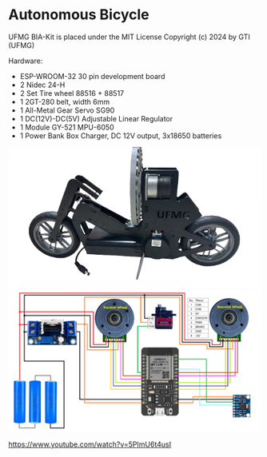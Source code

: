 # Autonomous Bicycle


UFMG BIA-Kit is placed under the MIT License
Copyright (c) 2024 by GTI (UFMG)

Hardware:
* ESP-WROOM-32 30 pin development board
* 2 Nidec 24-H
* 2 Set Tire wheel 88516 + 88517
* 1 2GT-280 belt, width 6mm
* 1 All-Metal Gear Servo SG90
* 1 DC(12V)-DC(5V) Adjustable Linear Regulator 
* 1 Module GY-521 MPU-6050
* 1 Power Bank Box Charger, DC 12V output, 3x18650 batteries

<img src="/images/bia.png" alt="bia"/>
<img src="/images/esquematico.png" alt="esquematico"/>

https://www.youtube.com/watch?v=5PImU6t4usI
